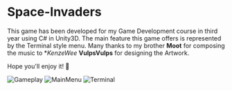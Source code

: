 # Space-Invaders

This game has been developed for my Game Development course in third year using C# in Unity3D. The main feature this game offers is represented by the Terminal style menu. Many thanks to my brother **Moot** for composing the music to **KenzeWee* **VulpsVulps** for designing the Artwork.

Hope you'll enjoy it! 🙏

![Gameplay](https://i.imgur.com/XldbwNY.png)
![MainMenu](https://i.imgur.com/iJWX8vT.png)
![Terminal](https://i.imgur.com/WnA2a42.png)
 
 
 
